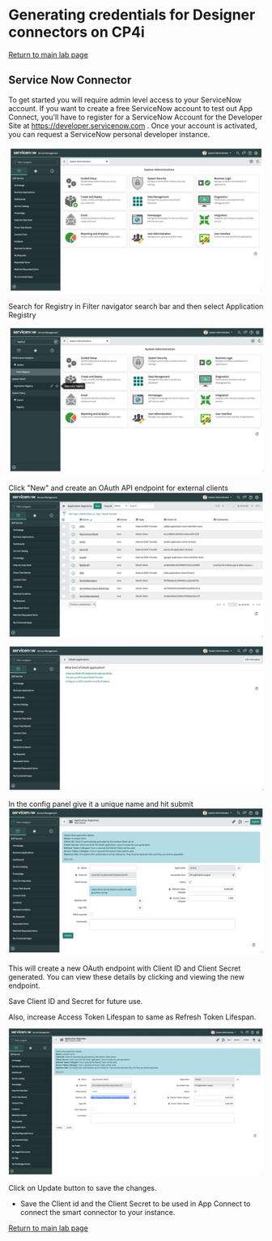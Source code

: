 # Generating credentials for Designer connectors on CP4i

[Return to main lab page](../index.md)

## Service Now Connector


To get started you will require admin level access to your ServiceNow account. If you want to create a free ServiceNow account to test out App Connect, you’ll have to register for a ServiceNow Account for the Developer Site at https://developer.servicenow.com . Once your account is activated, you can request a ServiceNow personal developer instance.

![alt text][pic9]

Search for Registry in Filter navigator search bar and then select Application Registry

![alt text][pic10]

Click "New" and create an OAuth API endpoint for external clients
![alt text][pic11]

![alt text][pic12]

In the config panel give it a unique name and hit submit
![alt text][pic13]

This will create a new OAuth endpoint with Client ID and Client Secret generated. You can view these details by clicking and viewing the new endpoint.

Save Client ID and Secret for future use.

Also, increase Access Token Lifespan to same as Refresh Token Lifespan.

![alt text][pic14]

Click on Update button to save the changes. 
* Save the Client id and the Client Secret to be used in App Connect to connect the smart connector to your instance. 

[Return to main lab page](../index.md)

[pic9]: images/9.png
[pic10]: images/10.png
[pic11]: images/11.png
[pic12]: images/12.png
[pic13]: images/13.png
[pic14]: images/14.png
[pic15]: images/15.png
[pic16]: images/16.png
[pic17]: images/17.png
[pic18]: images/18.png
[pic19]: images/19.png
[pic20]: images/20.png
[pic21]: images/21.png
[pic22]: images/22.png
[pic23]: images/23.png
[pic24]: images/24.png
[pic25]: images/25.png
